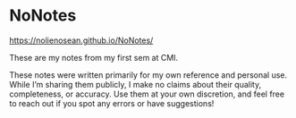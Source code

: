 # NoNotes

https://nolienosean.github.io/NoNotes/

These are my notes from my first sem at CMI.

These notes were written primarily for my own reference and personal use. While I’m sharing them publicly, I make no claims about their quality, completeness, or accuracy. Use them at your own discretion, and feel free to reach out if you spot any errors or have suggestions!
